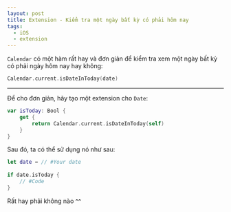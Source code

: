 ```yaml
---
layout: post
title: Extension - Kiểm tra một ngày bất kỳ có phải hôm nay
tags:
  - iOS
  - extension
---
```


`Calendar` có một hàm rất hay và đơn giản để kiểm tra xem một ngày bất kỳ có phải ngày hôm nay hay không:

```swift
Calendar.current.isDateInToday(date)
```

---

Để cho đơn giản, hãy tạo một extension cho `Date`:

```swift
var isToday: Bool {
	get {
		return Calendar.current.isDateInToday(self)
	}
}
```

Sau đó, ta có thể sử dụng nó như sau:

```swift
let date = // #Your date
        
if date.isToday {
	// #Code
}
```

Rất hay phải không nào ^^